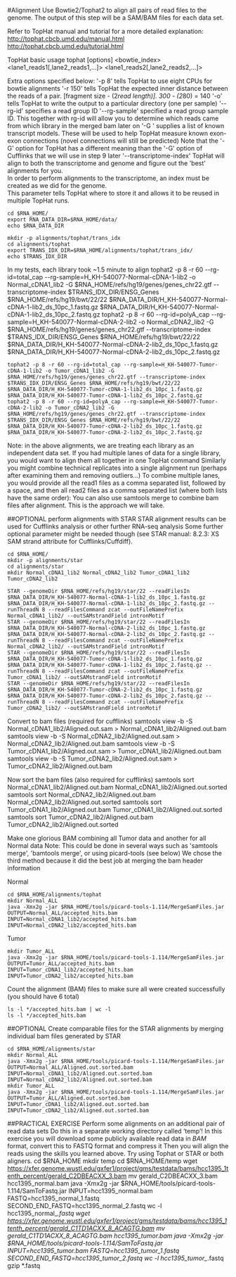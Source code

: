 #Alignment
Use Bowtie2/Tophat2 to align all pairs of read files to the genome.  The output of this step will be a SAM/BAM files for each data set.

Refer to TopHat manual and tutorial for a more detailed explanation:
http://tophat.cbcb.umd.edu/manual.html
http://tophat.cbcb.umd.edu/tutorial.html
	
TopHat basic usage
tophat [options] <bowtie_index> <lane1_reads1[,lane2_reads1,...]> <lane1_reads2[,lane2_reads2,...]> 
	
Extra options specified below:
'-p 8' tells TopHat to use eight CPUs for bowtie alignments
'-r 150' tells TopHat the expected inner distance between the reads of a pair. [fragment size - (2*read length)].  300 - (2*80) = 140 
'-o' tells TopHat to write the output to a particular directory (one per sample)
'--rg-id' specifies a read group ID
'--rg-sample' specified a read group sample ID. This together with rg-id will allow you to determine which reads came from which library in the merged bam later on
'-G <known transcripts file>' supplies a list of known transcript models.  These will be used to help TopHat measure known exon-exon connections (novel connections will still be predicted)
Note that the '-G' option for TopHat has a different meaning than the '-G' option of Cufflinks that we will use in step 9 later
'--transcriptome-index'  TopHat will align to both the transcriptome and genome and figure out the 'best' alignments for you.  
In order to perform alignments to the transcriptome, an index must be created as we did for the genome.  
This parameter tells TopHat where to store it and allows it to be reused in multiple TopHat runs. 
	
	cd $RNA_HOME/
	export RNA_DATA_DIR=$RNA_HOME/data/
	echo $RNA_DATA_DIR
	
	mkdir -p alignments/tophat/trans_idx
	cd alignments/tophat
	export TRANS_IDX_DIR=$RNA_HOME/alignments/tophat/trans_idx/
	echo $TRANS_IDX_DIR
	
In my tests, each library took ~1.5 minute to align
	tophat2 -p 8 -r 60 --rg-id=total_cap --rg-sample=H_KH-540077-Normal-cDNA-1-lib2 -o Normal_cDNA1_lib2 -G $RNA_HOME/refs/hg19/genes/genes_chr22.gtf --transcriptome-index $TRANS_IDX_DIR/ENSG_Genes $RNA_HOME/refs/hg19/bwt/22/22 $RNA_DATA_DIR/H_KH-540077-Normal-cDNA-1-lib2_ds_10pc_1.fastq.gz $RNA_DATA_DIR/H_KH-540077-Normal-cDNA-1-lib2_ds_10pc_2.fastq.gz
	tophat2 -p 8 -r 60 --rg-id=polyA_cap --rg-sample=H_KH-540077-Normal-cDNA-2-lib2 -o Normal_cDNA2_lib2 -G $RNA_HOME/refs/hg19/genes/genes_chr22.gtf --transcriptome-index $TRANS_IDX_DIR/ENSG_Genes $RNA_HOME/refs/hg19/bwt/22/22 $RNA_DATA_DIR/H_KH-540077-Normal-cDNA-2-lib2_ds_10pc_1.fastq.gz $RNA_DATA_DIR/H_KH-540077-Normal-cDNA-2-lib2_ds_10pc_2.fastq.gz
	
	tophat2 -p 8 -r 60 --rg-id=total_cap --rg-sample=H_KH-540077-Tumor-cDNA-1-lib2 -o Tumor_cDNA1_lib2 -G $RNA_HOME/refs/hg19/genes/genes_chr22.gtf --transcriptome-index $TRANS_IDX_DIR/ENSG_Genes $RNA_HOME/refs/hg19/bwt/22/22 $RNA_DATA_DIR/H_KH-540077-Tumor-cDNA-1-lib2_ds_10pc_1.fastq.gz $RNA_DATA_DIR/H_KH-540077-Tumor-cDNA-1-lib2_ds_10pc_2.fastq.gz
	tophat2 -p 8 -r 60 --rg-id=polyA_cap --rg-sample=H_KH-540077-Tumor-cDNA-2-lib2 -o Tumor_cDNA2_lib2 -G $RNA_HOME/refs/hg19/genes/genes_chr22.gtf --transcriptome-index $TRANS_IDX_DIR/ENSG_Genes $RNA_HOME/refs/hg19/bwt/22/22 $RNA_DATA_DIR/H_KH-540077-Tumor-cDNA-2-lib2_ds_10pc_1.fastq.gz $RNA_DATA_DIR/H_KH-540077-Tumor-cDNA-2-lib2_ds_10pc_2.fastq.gz
	
Note: in the above alignments, we are treating each library as an independent data set.  If you had multiple lanes of data for a single library, you would want to align them all together in one TopHat command
Similarly you might combine technical replicates into a single alignment run (perhaps after examining them and removing outliers...)
To combine multiple lanes, you would provide all the read1 files as a comma separated list, followed by a space, and then all read2 files as a comma separated list (where both lists have the same order):
You can also use samtools merge to combine bam files after alignment. This is the approach we will take.
	
##OPTIONAL
perform alignments with STAR
STAR alignment results can be used for Cufflinks analysis or other further RNA-seq analysis
Some further optional parameter might be needed though (see STAR manual: 8.2.3: XS SAM strand attribute for Cufflinks/Cuffdiff).
	
	cd $RNA_HOME/
	mkdir -p alignments/star
	cd alignments/star
	mkdir Normal_cDNA1_lib2 Normal_cDNA2_lib2 Tumor_cDNA1_lib2 Tumor_cDNA2_lib2
	
	STAR --genomeDir $RNA_HOME/refs/hg19/star/22 --readFilesIn $RNA_DATA_DIR/H_KH-540077-Normal-cDNA-1-lib2_ds_10pc_1.fastq.gz $RNA_DATA_DIR/H_KH-540077-Normal-cDNA-1-lib2_ds_10pc_2.fastq.gz --runThreadN 8 --readFilesCommand zcat --outFileNamePrefix Normal_cDNA1_lib2/ --outSAMstrandField intronMotif
	STAR --genomeDir $RNA_HOME/refs/hg19/star/22 --readFilesIn $RNA_DATA_DIR/H_KH-540077-Normal-cDNA-2-lib2_ds_10pc_1.fastq.gz $RNA_DATA_DIR/H_KH-540077-Normal-cDNA-2-lib2_ds_10pc_2.fastq.gz --runThreadN 8 --readFilesCommand zcat --outFileNamePrefix Normal_cDNA2_lib2/ --outSAMstrandField intronMotif
	STAR --genomeDir $RNA_HOME/refs/hg19/star/22 --readFilesIn $RNA_DATA_DIR/H_KH-540077-Tumor-cDNA-1-lib2_ds_10pc_1.fastq.gz $RNA_DATA_DIR/H_KH-540077-Tumor-cDNA-1-lib2_ds_10pc_2.fastq.gz --runThreadN 8 --readFilesCommand zcat --outFileNamePrefix Tumor_cDNA1_lib2/ --outSAMstrandField intronMotif
	STAR --genomeDir $RNA_HOME/refs/hg19/star/22 --readFilesIn $RNA_DATA_DIR/H_KH-540077-Tumor-cDNA-2-lib2_ds_10pc_1.fastq.gz $RNA_DATA_DIR/H_KH-540077-Tumor-cDNA-2-lib2_ds_10pc_2.fastq.gz --runThreadN 8 --readFilesCommand zcat --outFileNamePrefix Tumor_cDNA2_lib2/ --outSAMstrandField intronMotif
	
Convert to bam files (required for cufflinks)
	samtools view -b -S Normal_cDNA1_lib2/Aligned.out.sam > Normal_cDNA1_lib2/Aligned.out.bam
	samtools view -b -S Normal_cDNA2_lib2/Aligned.out.sam > Normal_cDNA2_lib2/Aligned.out.bam
	samtools view -b -S Tumor_cDNA1_lib2/Aligned.out.sam > Tumor_cDNA1_lib2/Aligned.out.bam
	samtools view -b -S Tumor_cDNA2_lib2/Aligned.out.sam > Tumor_cDNA2_lib2/Aligned.out.bam
	
Now sort the bam files (also required for cufflinks)
	samtools sort Normal_cDNA1_lib2/Aligned.out.bam Normal_cDNA1_lib2/Aligned.out.sorted
	samtools sort Normal_cDNA2_lib2/Aligned.out.bam Normal_cDNA2_lib2/Aligned.out.sorted
	samtools sort Tumor_cDNA1_lib2/Aligned.out.bam Tumor_cDNA1_lib2/Aligned.out.sorted
	samtools sort Tumor_cDNA2_lib2/Aligned.out.bam Tumor_cDNA2_lib2/Aligned.out.sorted
	
Make one glorious BAM combining all Tumor data and another for all Normal data
Note: This could be done in several ways such as 'samtools merge', 'bamtools merge', or using picard-tools (see below)
We chose the third method because it did the best job at merging the bam header information

Normal

	cd $RNA_HOME/alignments/tophat
	mkdir Normal_ALL
	java -Xmx2g -jar $RNA_HOME/tools/picard-tools-1.114/MergeSamFiles.jar OUTPUT=Normal_ALL/accepted_hits.bam INPUT=Normal_cDNA1_lib2/accepted_hits.bam INPUT=Normal_cDNA2_lib2/accepted_hits.bam
	
Tumor

	mkdir Tumor_ALL
	java -Xmx2g -jar $RNA_HOME/tools/picard-tools-1.114/MergeSamFiles.jar OUTPUT=Tumor_ALL/accepted_hits.bam INPUT=Tumor_cDNA1_lib2/accepted_hits.bam INPUT=Tumor_cDNA2_lib2/accepted_hits.bam
	
Count the alignment (BAM) files to make sure all were created successfully (you should have 6 total)

	ls -l */accepted_hits.bam | wc -l
	ls -l */accepted_hits.bam
	
##OPTIONAL
Create comparable files for the STAR alignments by merging individual bam files generated by STAR

	cd $RNA_HOME/alignments/star
	mkdir Normal_ALL
	java -Xmx2g -jar $RNA_HOME/tools/picard-tools-1.114/MergeSamFiles.jar OUTPUT=Normal_ALL/Aligned.out.sorted.bam INPUT=Normal_cDNA1_lib2/Aligned.out.sorted.bam INPUT=Normal_cDNA2_lib2/Aligned.out.sorted.bam
	mkdir Tumor_ALL
	java -Xmx2g -jar $RNA_HOME/tools/picard-tools-1.114/MergeSamFiles.jar OUTPUT=Tumor_ALL/Aligned.out.sorted.bam INPUT=Tumor_cDNA1_lib2/Aligned.out.sorted.bam INPUT=Tumor_cDNA2_lib2/Aligned.out.sorted.bam
	
	
##PRACTICAL EXERCISE
Perform some alignments on an additional pair of read data sets
Do this in a separate working directory called ‘temp’!
In this exercise you will download some publicly available read data in *BAM* format, convert this to FASTQ format and compress it
Then you will align the reads using the skills you learned above.  Try using Tophat or STAR or both aligners.
	cd $RNA_HOME
	mkdir temp
	cd $RNA_HOME/temp
	wget https://xfer.genome.wustl.edu/gxfer1/project/gms/testdata/bams/hcc1395_1tenth_percent/gerald_C2DBEACXX_3.bam
	mv gerald_C2DBEACXX_3.bam hcc1395_normal.bam
	java -Xmx2g -jar $RNA_HOME/tools/picard-tools-1.114/SamToFastq.jar INPUT=hcc1395_normal.bam FASTQ=hcc1395_normal_1.fastq SECOND_END_FASTQ=hcc1395_normal_2.fastq
	wc -l hcc1395_normal_*.fastq
	wget https://xfer.genome.wustl.edu/gxfer1/project/gms/testdata/bams/hcc1395_1tenth_percent/gerald_C1TD1ACXX_8_ACAGTG.bam
	mv gerald_C1TD1ACXX_8_ACAGTG.bam hcc1395_tumor.bam
	java -Xmx2g -jar $RNA_HOME/tools/picard-tools-1.114/SamToFastq.jar INPUT=hcc1395_tumor.bam FASTQ=hcc1395_tumor_1.fastq SECOND_END_FASTQ=hcc1395_tumor_2.fastq
	wc -l hcc1395_tumor_*.fastq
	gzip *.fastq
	
	
	